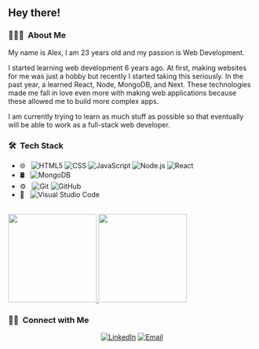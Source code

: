 <h2> Hey there!</h2>

<h3> 👨🏻‍💻 &nbsp;About Me </h3>

My name is Alex, I am 23 years old and my passion is Web Development.

I started learning web development 6 years ago. At first, making websites for me was just a hobby but recently I started taking this seriously. In the past year, a learned React, Node, MongoDB, and Next. These technologies made me fall in love even more with making web applications because these allowed me to build more complex apps.

I am currently trying to learn as much stuff as possible so that eventually will be able to work as a full-stack web developer.

<h3> 🛠 &nbsp;Tech Stack</h3>

- 🌐 &nbsp;
  ![HTML5](https://img.shields.io/badge/-HTML5-333333?style=flat&logo=HTML5)
  ![CSS](https://img.shields.io/badge/-CSS-333333?style=flat&logo=CSS3&logoColor=1572B6)
  ![JavaScript](https://img.shields.io/badge/-JavaScript-333333?style=flat&logo=javascript)
  ![Node.js](https://img.shields.io/badge/-Node.js-333333?style=flat&logo=node.js)
  ![React](https://img.shields.io/badge/-React-333333?style=flat&logo=react)
- 🛢 &nbsp;
  ![MongoDB](https://img.shields.io/badge/-MongoDB-333333?style=flat&logo=mongodb)
- ⚙️ &nbsp;
  ![Git](https://img.shields.io/badge/-Git-333333?style=flat&logo=git)
  ![GitHub](https://img.shields.io/badge/-GitHub-333333?style=flat&logo=github)
- 🔧 &nbsp;
  ![Visual Studio Code](https://img.shields.io/badge/-Visual%20Studio%20Code-333333?style=flat&logo=visual-studio-code&logoColor=007ACC)

<br/>

<a href="https://github.com/p-alex">
  <img height="180em" src="https://github-readme-stats.vercel.app/api?username=p-alex&theme=buefy&show_icons=true" />
  <img height="180em" src="https://github-readme-stats.vercel.app/api/top-langs/?username=p-alex&theme=buefy&layout=compact" />
</a>

<br/>

<h3> 🤝🏻 &nbsp;Connect with Me </h3>

<p align="center">
<a href="https://www.linkedin.com/in/alexandru-daniel-pistol/" target='_blank'><img alt="LinkedIn" src="https://img.shields.io/badge/LinkedIn-Alexandru%20Daniel%20Pistol-blue?style=flat-square&logo=linkedin"></a>
<a href="mailto:alexey9021@gmail.com"><img alt="Email" src="https://img.shields.io/badge/Email-alexey9021@gmail.com-blue?style=flat-square&logo=gmail"></a>
</p>
